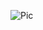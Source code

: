 ![Pic](https://github-readme-stats.vercel.app/api?username=AditSKumar&show_icons=true&theme=dracula)
